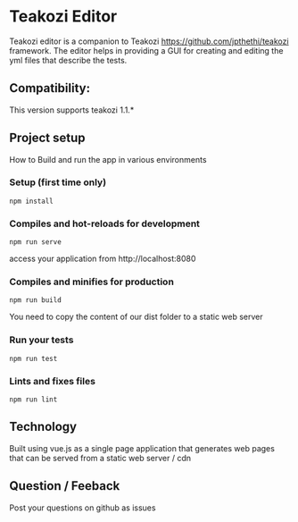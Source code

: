 # Teakozi Editor
Teakozi editor is a companion to Teakozi https://github.com/jpthethi/teakozi framework. The editor helps in providing a GUI for creating and editing the yml files that describe the tests.

## Compatibility:
This version supports teakozi 1.1.*


## Project setup 
How to Build and run the app in various environments


### Setup (first time only)
```
npm install
```

### Compiles and hot-reloads for development
```
npm run serve
```

access your application from http://localhost:8080

### Compiles and minifies for production
```
npm run build
```

You need to copy the content of our dist folder to a static web server

### Run your tests
```
npm run test
```

### Lints and fixes files
```
npm run lint
```

## Technology
Built using vue.js as a single page application that generates web pages that can be served from a static web server / cdn

## Question / Feeback
Post your questions on github as issues

